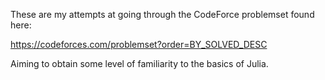 These are my attempts at going through the CodeForce problemset found here:

https://codeforces.com/problemset?order=BY_SOLVED_DESC

Aiming to obtain some level of familiarity to the basics of Julia. 


